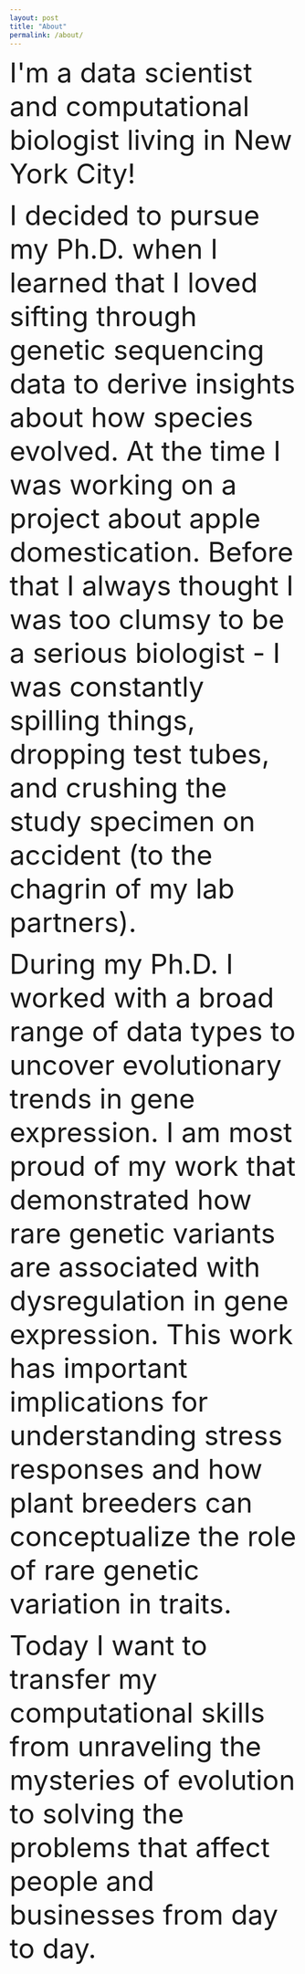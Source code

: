 ```yaml
---
layout: post
title: "About"
permalink: /about/
---
```


<font size="12"> I'm a data scientist and computational biologist living in New York City! </font>

<font size="14"> I decided to pursue my Ph.D. when I learned that I loved sifting through genetic sequencing data to derive insights about how species evolved. At the time I was working on a project about apple domestication. Before that I always thought I was too clumsy to be a serious biologist - I was constantly spilling things, dropping test tubes, and crushing the study specimen on accident (to the chagrin of my lab partners). </font>

<font size="16"> During my Ph.D. I worked with a broad range of data types to uncover evolutionary trends in gene expression. I am most proud of my work that demonstrated how rare genetic variants are associated with dysregulation in gene expression. This work has important implications for understanding stress responses and how plant breeders can conceptualize the role of rare genetic variation in traits. </font>

<font size="20"> Today I want to transfer my computational skills from unraveling the mysteries of evolution to solving the problems that affect people and businesses from day to day.</font>

